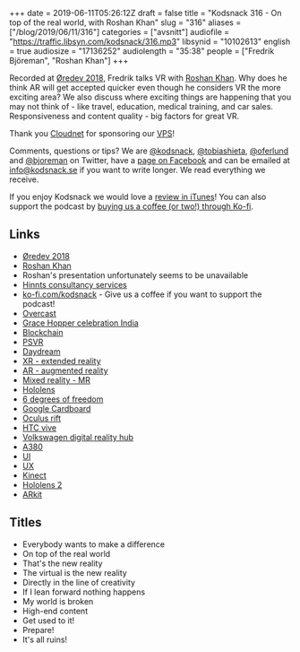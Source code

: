 +++
date = 2019-06-11T05:26:12Z
draft = false
title = "Kodsnack 316 -  On top of the real world, with Roshan Khan"
slug = "316"
aliases = ["/blog/2019/06/11/316"]
categories = ["avsnitt"]
audiofile = "https://traffic.libsyn.com/kodsnack/316.mp3"
libsynid = "10102613"
english = true
audiosize = "17136252"
audiolength = "35:38"
people = ["Fredrik Björeman", "Roshan Khan"]
+++

Recorded at [Øredev 2018](https://oredev.org/2018/home), Fredrik talks VR with [Roshan Khan](https://twitter.com/roshan_khan). Why does he think AR will get accepted quicker even though he considers VR the more exciting area? We also discuss where exciting things are happening that you may not think of - like travel, education, medical training, and car sales. Responsiveness and content quality - big factors for great VR.

Thank you [Cloudnet](http://www.cloudnet.se) for sponsoring our [VPS](http://en.wikipedia.org/wiki/Virtual_private_server)!

Comments, questions or tips? We are [@kodsnack](https://www.twitter.com/kodsnack), [@tobiashieta](https://www.twitter.com/tobiashieta), [@oferlund](https://www.twitter.com/oferlund) and [@bjoreman](https://www.twitter.com/bjoreman) on Twitter, have a [page on Facebook](https://www.facebook.com/kodsnack) and can be emailed at [info@kodsnack.se](mailto:info@kodsnack.se) if you want to write longer. We read everything we receive.

If you enjoy Kodsnack we would love a [review in iTunes](http://itunes.apple.com/se/podcast/kodsnack/id561631498?l=en)! You can also support the podcast by <a href="https://ko-fi.com/kodsnack" rel="payment">buying us a coffee (or two!) through Ko-fi</a>.

## Links ##
* [Øredev 2018](https://oredev.org/2018/home)
* [Roshan Khan](https://twitter.com/roshan_khan)
* Roshan's presentation unfortunately seems to be unavailable
* [Hinnts consultancy services](https://www.hinnts.com/)
* [ko-fi.com/kodsnack](https://ko-fi.com/kodsnack/) - Give us a coffee if you want to support the podcast!
* [Overcast](https://overcast.fm/)
* [Grace Hopper celebration India](https://ghcindia.anitab.org/)
* [Blockchain](https://en.wikipedia.org/wiki/Blockchain)
* [PSVR](https://en.wikipedia.org/wiki/PlayStation_VR)
* [Daydream](https://en.wikipedia.org/wiki/Google_Daydream)
* [XR - extended reality](https://en.wikipedia.org/wiki/Extended_reality)
* [AR - augmented reality](https://en.wikipedia.org/wiki/Augmented_reality)
* [Mixed reality - MR](https://en.wikipedia.org/wiki/Mixed_reality)
* [Hololens](https://en.wikipedia.org/wiki/Microsoft_HoloLens)
* [6 degrees of freedom](https://en.wikipedia.org/wiki/Six_degrees_of_freedom#Game_controllers)
* [Google Cardboard](https://en.wikipedia.org/wiki/Google_Cardboard)
* [Oculus rift](https://en.wikipedia.org/wiki/Oculus_Rift)
* [HTC vive](https://en.wikipedia.org/wiki/HTC_Vive)
* [Volkswagen digital reality hub](https://www.vrfocus.com/2017/11/volkswagen-introduce-digital-reality-hub/)
* [A380](https://en.wikipedia.org/wiki/Airbus_A380)
* [UI](https://en.wikipedia.org/wiki/User_interface)
* [UX](https://en.wikipedia.org/wiki/User_experience)
* [Kinect](https://en.wikipedia.org/wiki/Kinect)
* [Hololens 2](https://en.wikipedia.org/wiki/HoloLens_2)
* [ARkit](https://en.wikipedia.org/wiki/IOS_11#Developer_APIs)

## Titles ##
* Everybody wants to make a difference
* On top of the real world
* That's the new reality
* The virtual is the new reality
* Directly in the line of creativity
* If I lean forward nothing happens
* My world is broken
* High-end content
* Get used to it!
* Prepare!
* It's all ruins!